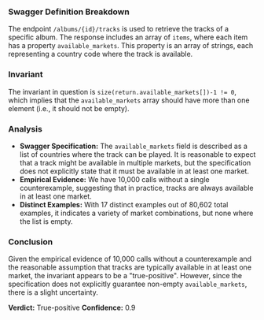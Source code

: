 ### Swagger Definition Breakdown
The endpoint `/albums/{id}/tracks` is used to retrieve the tracks of a specific album. The response includes an array of `items`, where each item has a property `available_markets`. This property is an array of strings, each representing a country code where the track is available.

### Invariant
The invariant in question is `size(return.available_markets[])-1 != 0`, which implies that the `available_markets` array should have more than one element (i.e., it should not be empty).

### Analysis
- **Swagger Specification:** The `available_markets` field is described as a list of countries where the track can be played. It is reasonable to expect that a track might be available in multiple markets, but the specification does not explicitly state that it must be available in at least one market.
- **Empirical Evidence:** We have 10,000 calls without a single counterexample, suggesting that in practice, tracks are always available in at least one market.
- **Distinct Examples:** With 17 distinct examples out of 80,602 total examples, it indicates a variety of market combinations, but none where the list is empty.

### Conclusion
Given the empirical evidence of 10,000 calls without a counterexample and the reasonable assumption that tracks are typically available in at least one market, the invariant appears to be a "true-positive". However, since the specification does not explicitly guarantee non-empty `available_markets`, there is a slight uncertainty.

**Verdict:** True-positive
**Confidence:** 0.9
